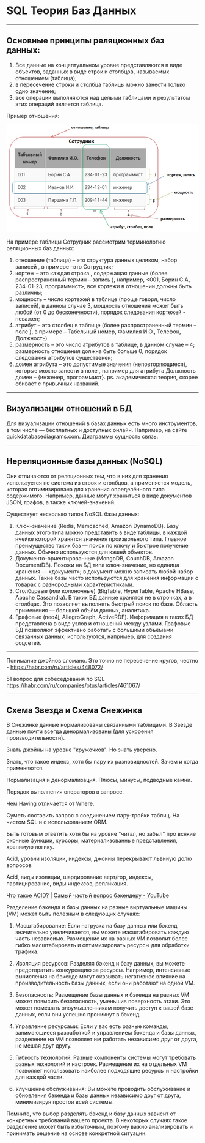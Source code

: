 SQL Теория Баз Данных
========================
---
## Основные принципы реляционных баз данных:

1. Все данные на концептуальном уровне представляются в виде объектов, заданных в виде строк и столбцов, называемых отношением (таблица);
2. в пересечение строки и столбца таблицы можно занести только одно значение;
3. все операции выполняются над целыми таблицами и результатом этих операций является таблица.

Пример отношения: 

   ![qownnotes-media-eBxXNl](media/qownnotes-media-eBxXNl.png)
                      
На примере таблицы Сотрудник рассмотрим терминологию реляционных баз данных:

1. отношение (таблица)  – это структура данных целиком, набор записей , в  примере –это Сотрудник;
2. кортеж – это каждая строка , содержащая данные (более распространенный термин – запись ), например, <001, Борин С.А, 234-01-23, программист>, все кортежи в отношении должны быть различны;
3. мощность – число кортежей в таблице (проще говоря, число записей), в данном случае 3, мощность отношения может быть любой (от 0 до бесконечности), порядок следования кортежей - неважен;
4. атрибут – это столбец в таблице (более распространенный термин – поле ), в примере – Табельный номер, Фамилия И.О., Телефон, Должность) 
5. размерность – это число атрибутов в таблице, в данном случае – 4;
размерность отношения должна быть больше 0, порядок следования атрибутов существенен;
6. домен атрибута – это допустимые значения (неповторяющиеся), которые можно занести в поле , например для атрибута Должность домен – {инженер, программист}.
ps. академическая теория, скорее сбивает с привычных названий.

---

## Визуализации отношений в БД

Для визуализации отношений в базах данных есть много инструментов, в том числе — бесплатных и доступных онлайн. Например, на сайте quickdatabasediagrams.com. Диаграммы сущность связь.

---
## Нереляционные базы данных (NoSQL)

Они отличаются от реляционных тем, что в них для хранения используется не система из строк и столбцов, а применяется модель, которая оптимизирована для хранения определённого типа содержимого. Например, данные могут храниться в виде документов JSON, графов, а также ключей-значений.

Существует несколько типов NoSQL базы данных:
1. Ключ-значение (Redis, Memcached, Amazon DynamoDB). Базу данных этого типа можно представить в виде таблицы, в каждой ячейке которой хранятся значения произвольного типа. Главное преимущество таких баз — поиск по ключу и быстрое получение данных.
Обычно используются для кэшей объектов.
2. Документо-ориентированные (MongoDB, CouchDB, Amazon DocumentDB). Похожи на БД типа ключ-значение, но единица хранения — «документ»; в документ можно записать любой набор данных. Такие базы часто используются для хранения информации о товарах с разнородными характеристиками.
3. Столбцовые (или колоночные) (BigTable, HyperTable, Apache HBase, Apache Cassandra). В таких БД данные хранятся не в строчках, а в столбцах. Это позволяет выполнять быстрый поиск по базе. Область применения — большой объём данных, аналитика.
4. Графовые (neo4j, AllegroGraph, ActiveRDF). Информация в таких БД представлена в виде узлов и отношений между узлами. Графовые БД позволяют эффективно работать с большими объёмами связанных данных; используются, например, для создания соцсетей.

---

Понимание джойнов сломано. Это точно не пересечение кругов, честно -  https://habr.com/ru/articles/448072/

51 вопрос для собеседования по SQL <https://habr.com/ru/companies/otus/articles/461067/>

---
## Схема Звезда и Схема Снежинка

В Снежинке данные нормализованы связанными таблицами. В Звезде данные почти всегда денормализованы (для ускорения производительности).

Знать джойны на уровне "кружочков". Но знать уверено.

Знать, что такое индекс, хотя бы пару их разновидностей. Зачем и когда применяются.

Нормализация и денормализация. Плюсы, минусы, подводные камни.

Порядок выполнения операторов в запросе.

Чем Having отличается от Where.

Суметь составить запрос с соединением пару-тройки таблиц. На чистом SQL и с использованием ORM.

Быть готовым ответить хотя бы на уровне "читал, но забыл" про всякие оконные функции, курсоры, материализованные представления, хранимую логику.

Acid, уровни изоляции, индексы, джоины перекрывают львиную долю вопросов    

Acid, виды изоляции, шардирование верт/гор, индексы, партицирование, виды индексов, репликация.
    
[Что такое ACID? | Самый частый вопрос бэкендеру - YouTube](https://www.youtube.com/watch?v=gOB3hpAVIIQ)   

Разделение бэкенда и базы данных на разные виртуальные машины (VM) может быть полезным в следующих случаях:

1. Масштабирование: Если нагрузка на базу данных или бэкенд значительно увеличивается, вы можете масштабировать каждую часть независимо. Размещение их на разных VM позволит более гибко масштабировать и оптимизировать ресурсы для обработки трафика.

2. Изоляция ресурсов: Разделяя бэкенд и базу данных, вы можете предотвратить конкуренцию за ресурсы. Например, интенсивные вычисления на бэкенде могут оказывать негативное влияние на производительность базы данных, если они работают на одной VM.

3. Безопасность: Размещение базы данных и бэкенда на разных VM может повысить безопасность, уменьшив поверхность атаки. Это может помешать злоумышленникам получить доступ к вашей базе данных, если они успешно проникнут в бэкенд.

4. Управление ресурсами: Если у вас есть разные команды, занимающиеся разработкой и управлением бэкенда и базы данных, разделение на VM позволяет им работать независимо друг от друга, не мешая друг другу.

5. Гибкость технологий: Разные компоненты системы могут требовать разных технологий и настроек. Размещение их на отдельных VM позволяет использовать наиболее подходящие ресурсы и настройки для каждой части.

6. Улучшение обслуживания: Вы можете проводить обслуживание и обновления бэкенда и базы данных независимо друг от друга, минимизируя простои всей системы.

Помните, что выбор разделять бэкенд и базу данных зависит от конкретных требований вашего проекта. В некоторых случаях такое разделение может быть избыточным, поэтому важно анализировать и принимать решение на основе конкретной ситуации.
